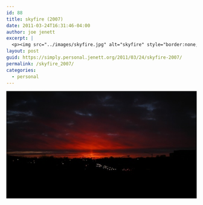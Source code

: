 ```yaml
---
id: 88
title: skyfire (2007)
date: 2011-03-24T16:31:46-04:00
author: joe jenett
excerpt: |
  <p><img src="../images/skyfire.jpg" alt="skyfire" style="border:none;" /></p>
layout: post
guid: https://simply.personal.jenett.org/2011/03/24/skyfire-2007/
permalink: /skyfire_2007/
categories:
  - personal
---
```

<img src="../images/skyfire.jpg" alt="skyfire" style="border:none;" />